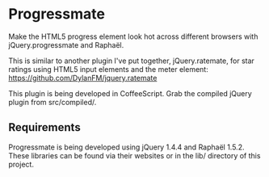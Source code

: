 # Progressmate

Make the HTML5 progress element look hot across different browsers with jQuery.progressmate and Raphaël.

This is similar to another plugin I've put together, jQuery.ratemate, for star ratings using HTML5 input elements and the meter element: https://github.com/DylanFM/jquery.ratemate

This plugin is being developed in CoffeeScript. Grab the compiled jQuery plugin from src/compiled/.

## Requirements

Progressmate is being developed using jQuery 1.4.4 and Raphaël 1.5.2. These libraries can be found via their websites or in the lib/ directory of this project.
